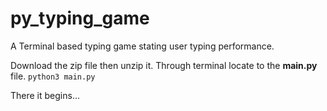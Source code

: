# py_typing_game
A Terminal based typing game stating user typing performance.

Download the zip file then unzip it.
Through terminal locate to the **main.py** file.
`python3 main.py`

There it begins...
